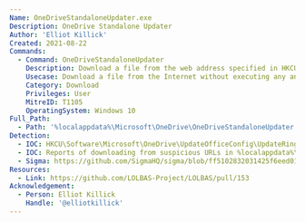 ```yaml
---
Name: OneDriveStandaloneUpdater.exe
Description: OneDrive Standalone Updater
Author: 'Elliot Killick'
Created: 2021-08-22
Commands:
  - Command: OneDriveStandaloneUpdater
    Description: Download a file from the web address specified in HKCU\Software\Microsoft\OneDrive\UpdateOfficeConfig\UpdateRingSettingURLFromOC. ODSUUpdateXMLUrlFromOC and UpdateXMLUrlFromOC must be equal to non-empty string values in that same registry key. UpdateOfficeConfigTimestamp is a UNIX epoch time which must be set to a large QWORD such as 99999999999 (in decimal) to indicate the URL cache is good. The downloaded file will be in %localappdata%\OneDrive\StandaloneUpdater\PreSignInSettingsConfig.json
    Usecase: Download a file from the Internet without executing any anomalous executables with suspicious arguments
    Category: Download
    Privileges: User
    MitreID: T1105
    OperatingSystem: Windows 10
Full_Path:
  - Path: '%localappdata%\Microsoft\OneDrive\OneDriveStandaloneUpdater.exe'
Detection:
  - IOC: HKCU\Software\Microsoft\OneDrive\UpdateOfficeConfig\UpdateRingSettingURLFromOC being set to a suspicious non-Microsoft controlled URL
  - IOC: Reports of downloading from suspicious URLs in %localappdata%\OneDrive\setup\logs\StandaloneUpdate_*.log files
  - Sigma: https://github.com/SigmaHQ/sigma/blob/ff5102832031425f6eed011dd3a2e62653008c94/rules/windows/registry/registry_set/registry_set_lolbin_onedrivestandaloneupdater.yml
Resources:
  - Link: https://github.com/LOLBAS-Project/LOLBAS/pull/153
Acknowledgement:
  - Person: Elliot Killick
    Handle: '@elliotkillick'
---
```


